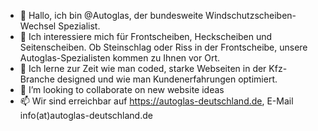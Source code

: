 - 👋 Hallo, ich bin @Autoglas, der bundesweite Windschutzscheiben-Wechsel Spezialist.
- 👀 Ich interessiere mich für Frontscheiben, Heckscheiben und Seitenscheiben. Ob Steinschlag oder Riss in der Frontscheibe, unsere Autoglas-Spezialisten kommen zu Ihnen vor Ort.
- 🌱 Ich lerne zur Zeit wie man coded, starke Webseiten in der Kfz-Branche designed und wie man Kundenerfahrungen optimiert.
- 💞️ I’m looking to collaborate on new website ideas
- 📫 Wir sind erreichbar auf https://autoglas-deutschland.de, E-Mail info(at)autoglas-deutschland.de

<!---
Autoglas/Autoglas is a ✨ special ✨ repository because its `README.md` (this file) appears on your GitHub profile.
You can click the Preview link to take a look at your changes.
--->
